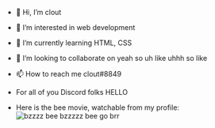 - 👋 Hi, I’m clout
- 👀 I’m interested in web development
- 🌱 I’m currently learning HTML, CSS
- 💞️ I’m looking to collaborate on yeah so uh like uhhh so like
- 📫 How to reach me clout#8849

- For all of you Discord folks 
HELLO

- Here is the bee movie, watchable from my profile:<br>
![bzzzz bee bzzzzz bee go brr](https://github.com/somerandompiggo/somerandompiggo/raw/main/bee-movie.webp "Why")

<!---
clout0777/clout0777 is a ✨ special ✨ repository because its `README.md` (this file) appears on your GitHub profile.
You can click the Preview link to take a look at your changes.
--->

